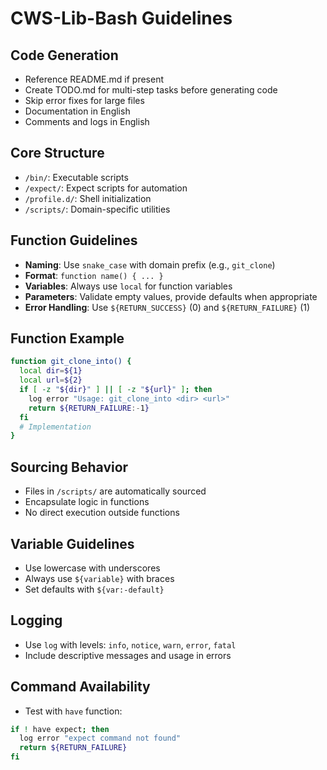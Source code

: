 # CWS-Lib-Bash Guidelines

## Code Generation
- Reference README.md if present
- Create TODO.md for multi-step tasks before generating code
- Skip error fixes for large files
- Documentation in English
- Comments and logs in English

## Core Structure
- `/bin/`: Executable scripts
- `/expect/`: Expect scripts for automation
- `/profile.d/`: Shell initialization
- `/scripts/`: Domain-specific utilities

## Function Guidelines
- **Naming**: Use `snake_case` with domain prefix (e.g., `git_clone`)
- **Format**: `function name() { ... }`
- **Variables**: Always use `local` for function variables
- **Parameters**: Validate empty values, provide defaults when appropriate
- **Error Handling**: Use `${RETURN_SUCCESS}` (0) and `${RETURN_FAILURE}` (1)

## Function Example
```bash
function git_clone_into() {
  local dir=${1}
  local url=${2}
  if [ -z "${dir}" ] || [ -z "${url}" ]; then
    log error "Usage: git_clone_into <dir> <url>"
    return ${RETURN_FAILURE:-1}
  fi
  # Implementation
}
```

## Sourcing Behavior
- Files in `/scripts/` are automatically sourced
- Encapsulate logic in functions
- No direct execution outside functions

## Variable Guidelines
- Use lowercase with underscores
- Always use `${variable}` with braces
- Set defaults with `${var:-default}`

## Logging
- Use `log` with levels: `info`, `notice`, `warn`, `error`, `fatal`
- Include descriptive messages and usage in errors

## Command Availability
- Test with `have` function:
```bash
if ! have expect; then
  log error "expect command not found"
  return ${RETURN_FAILURE}
fi
```